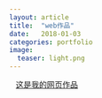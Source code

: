 ```yaml
---
layout: article
title:  "web作品"
date:   2018-01-03
categories: portfolio
image:
  teaser: light.png
---
```

    [这是我的网页作品]( https://yanxinshu.github.io/portfolio/branch/index.html)
